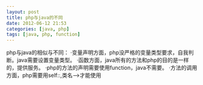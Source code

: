 ```yaml
---
layout: post
title: php与java的不同
date: 2012-06-12 21:53
categories: [java, php]
tags: [java, php, function]
---
```

php与java的相似与不同：
·变量声明方面，php没严格的变量类型要求，自我判断。java需要设置变量类型。
·函数方面，java所有的方法和php的目的是一样的，提供服务。
·php的方法的声明需要使用function，java不需要。
·方法的调用方面，php需要用self::,类名—>才能使用
